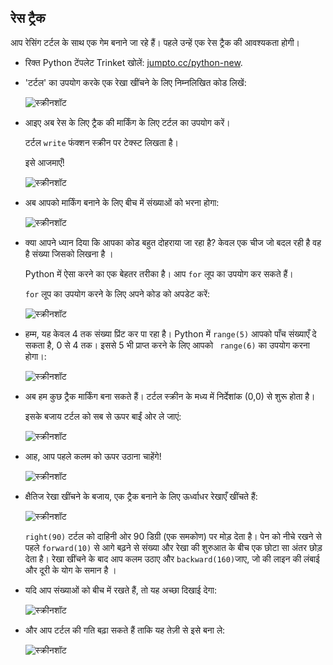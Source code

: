 ## रेस ट्रैक

आप रेसिंग टर्टल के साथ एक गेम बनाने जा रहे हैं। पहले उन्हें एक रेस ट्रैक की आवश्यकता होगी।

+ रिक्त Python टेंपलेट Trinket खोलें: <a href="http://jumpto.cc/python-new" target="_blank">jumpto.cc/python-new</a>.

+ 'टर्टल' का उपयोग करके एक रेखा खींचने के लिए निम्नलिखित कोड लिखें:
    
    ![स्क्रीनशॉट](images/race-forward.png)

+ आइए अब रेस के लिए ट्रैक की मार्किंग के लिए टर्टल का उपयोग करें।
    
    टर्टल ` write ` फंक्शन स्क्रीन पर टेक्स्ट लिखता है।
    
    इसे आजमाएँ!
    
    ![स्क्रीनशॉट](images/race-markings1.png)

+ अब आपको मार्किंग बनाने के लिए बीच में संख्याओं को भरना होगा:
    
    ![स्क्रीनशॉट](images/race-markings2.png)

+ क्या आपने ध्यान दिया कि आपका कोड बहुत दोहराया जा रहा है? केवल एक चीज जो बदल रही है वह है संख्या जिसको लिखना है ।
    
    Python में ऐसा करने का एक बेहतर तरीका है। आप `for` लूप का उपयोग कर सकते हैं।
    
    `for` लूप का उपयोग करने के लिए अपने कोड को अपडेट करें:
    
    ![स्क्रीनशॉट](images/race-for.png)

+ हम्म, यह केवल 4 तक संख्या प्रिंट कर पा रहा है। Python में ` range(5) ` आपको पाँच संख्याएँ दे सकता है, 0 से 4 तक। इससे 5 भी प्राप्त करने के लिए आपको ` range(6)` का उपयोग करना होगा।:
    
    ![स्क्रीनशॉट](images/race-range.png)

+ अब हम कुछ ट्रैक मार्किंग बना सकते हैं। टर्टल स्क्रीन के मध्य में निर्देशांक (0,0) से शुरू होता है।
    
    इसके बजाय टर्टल को सब से ऊपर बाईं ओर ले जाएं:
    
    ![स्क्रीनशॉट](images/race-goto.png)

+ आह, आप पहले कलम को ऊपर उठाना चाहेंगे!
    
    ![स्क्रीनशॉट](images/race-penup.png)

+ क्षैतिज रेखा खींचने के बजाय, एक ट्रैक बनाने के लिए ऊर्ध्वाधर रेखाएँ खींचते हैं:
    
    ![स्क्रीनशॉट](images/race-lines.png)
    
    `right(90)` टर्टल को दाहिनी ओर 90 डिग्री (एक समकोण) पर मोड़ देता है। पेन को नीचे रखने से पहले `forward(10)` से आगे बढ़ने से संख्या और रेखा की शुरुआत के बीच एक छोटा सा अंतर छोड़ देता है। रेखा खींचने के बाद आप कलम उठाए और `backward(160)`जाए, जो की लाइन की लंबाई और दूरी के योग के समान है ।

+ यदि आप संख्याओं को बीच में रखते हैं, तो यह अच्छा दिखाई देगा:
    
    ![स्क्रीनशॉट](images/race-center.png)

+ और आप टर्टल की गति बढ़ा सकते हैं ताकि यह तेज़ी से इसे बना ले:
    
    ![स्क्रीनशॉट](images/race-speed.png)